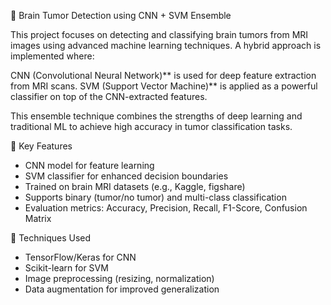 🧠 Brain Tumor Detection using CNN + SVM Ensemble

This project focuses on detecting and classifying brain tumors from MRI images using advanced machine learning techniques. A hybrid approach is implemented where:

CNN (Convolutional Neural Network)** is used for deep feature extraction from MRI scans.
SVM (Support Vector Machine)** is applied as a powerful classifier on top of the CNN-extracted features.

This ensemble technique combines the strengths of deep learning and traditional ML to achieve high accuracy in tumor classification tasks.


📌 Key Features
- CNN model for feature learning
- SVM classifier for enhanced decision boundaries
- Trained on brain MRI datasets (e.g., Kaggle, figshare)
- Supports binary (tumor/no tumor) and multi-class classification
- Evaluation metrics: Accuracy, Precision, Recall, F1-Score, Confusion Matrix



🧪 Techniques Used
- TensorFlow/Keras for CNN
- Scikit-learn for SVM
- Image preprocessing (resizing, normalization)
- Data augmentation for improved generalization
